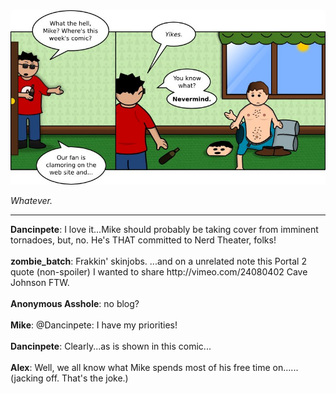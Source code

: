 <!--
.. title: Stuck In You
.. slug: stuck-in-you
.. date: 2011/05/25 00:00:00
.. tags: 
.. link: 
.. description: 
-->

<a href='stuck-in-you.html' title='View comments'>
<img class='comic' src='../assets/comics/20110525.jpg' />
</a>

<em>Whatever.</em>

<!-- TEASER_END -->
<hr />

<div class='comments'>
<b>Dancinpete</b>: I love it...Mike should probably be taking cover from imminent tornadoes, but, no. He's THAT committed to Nerd Theater, folks!<br /><br />
<b>zombie_batch</b>: Frakkin' skinjobs. ...and on a unrelated note this Portal 2 quote (non-spoiler) I wanted to share http://vimeo.com/24080402 Cave Johnson FTW.<br /><br />
<b>Anonymous Asshole</b>: no blog?<br /><br />
<b>Mike</b>: @Dancinpete: I have my priorities!<br /><br />
<b>Dancinpete</b>: Clearly...as is shown in this comic...<br /><br />
<b>Alex</b>: Well, we all know what Mike spends most of his free time on......(jacking off. That's the joke.)<br /><br />
</div>


